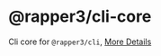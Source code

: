 # @rapper3/cli-core

Cli core for `@rapper3/cli`, [More Details](https://infra-fe.github.io/rap-client/code)

